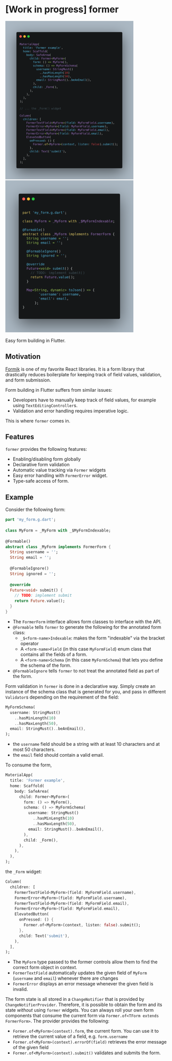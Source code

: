 # [Work in progress] former

<img src="./assets/images/former_widgets.png" width="400" /> <img src="./assets/images/former_form.png" width="400" />

Easy form building in Flutter.

## Motivation

[Formik](https://formik.org/) is one of my favorite React libraries. It is a form library that
drastically reduces boilerplate for keeping track of field values, validation, and form submission.

Form building in Flutter suffers from similar issues:

- Developers have to manually keep track of field values, for example using `TextEditingController`s. 
- Validation and error handling requires imperative logic.

This is where `former` comes in.

## Features

`former` provides the following features:

- Enabling/disabling form globally
- Declarative form validation
- Automatic value tracking via `Former` widgets
- Easy error handling with `FormerError` widget.
- Type-safe access of form.

## Example

Consider the following form:

```dart
part 'my_form.g.dart';

class MyForm = _MyForm with _$MyFormIndexable;

@Formable()
abstract class _MyForm implements FormerForm {
  String username = '';
  String email = '';

  @FormableIgnore()
  String ignored = '';

  @override
  Future<void> submit() {
    // TODO: implement submit
    return Future.value();
  }
}
```

- The `FormerForm` interface allows form classes to interface with the API.
- `@Formable` tells `former` to generate the following for the annotated form class:
    - `_$<form-name>Indexable`: makes the form "indexable" via the bracket operator
    - A `<form-name>Field` (in this case `MyFormField`) enum class that contains all the fields
    of a form.
    - A `<form-name>Schema` (in this case `MyFormSchema`) that lets you define the schema of the form.
- `@FormableIgnore` tells `former` to not treat the annotated field as part of the form.

Form validation in `former` is done in a declarative way. Simply create an instance of the schema class
that is generated for you, and pass in different `Validator`s depending on the
requirement of the field:

```dart
MyFormSchema(
  username: StringMust()
    ..hasMinLength(10)
    ..hasMaxLength(50),
  email: StringMust()..beAnEmail(),
);
```

- the `username` field should be a string with at least 10 characters and at most 50 characters.
- the `email` field should contain a valid email.

To consume the form,

```dart
MaterialApp(
  title: 'Former example',
  home: Scaffold(
    body: SafeArea(
      child: Former<MyForm>(
        form: () => MyForm(),
        schema: () => MyFormSchema(
          username: StringMust()
            ..hasMinLength(10)
            ..hasMaxLength(50),
          email: StringMust()..beAnEmail(),
        ),
        child: _Form(),
      ),
    ),
  ),
);
```

the `_Form` widget:

```dart
Column(
  children: [
    FormerTextField<MyForm>(field: MyFormField.username),
    FormerError<MyForm>(field: MyFormField.username),
    FormerTextField<MyForm>(field: MyFormField.email),
    FormerError<MyForm>(field: MyFormField.email),
    ElevatedButton(
      onPressed: () {
        Former.of<MyForm>(context, listen: false).submit();
      },
      child: Text('submit'),
    ),
  ],
);
```

- The `MyForm` type passed to the former controls allow them to find the correct form object in context.
- `FormerTextField` automatically updates the given field of `MyForm` (`username` and `email`)
whenever there are changes
- `FormerError` displays an error message whenever the given field is invalid.

The form state is all stored in a `ChangeNotifier` that is provided by `ChangeNotifierProvider`.
Therefore, it is possible to obtain the form and its state *without* using `former` widgets.
You can always roll your own form components that consume the current form via `Former.of<TForm extends FormerForm>`.
The provider provides the following:

- `Former.of<MyForm>(context).form`, the current form. You can use it to retrieve the current value of a field,
e.g. `form.username`
- `Former.of<MyForm>(context).errorOf(field)` retrieves the error message of the given field
- `Former.of<MyForm>(context).submit()` validates and submits the form.
